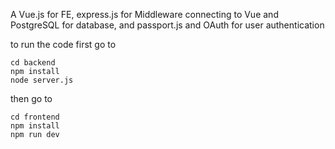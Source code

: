 A Vue.js for FE, express.js for Middleware connecting to Vue and PostgreSQL for database, and passport.js and OAuth for user authentication


to run the code first go to 

```
cd backend 
npm install
node server.js
```

then go to

```
cd frontend
npm install
npm run dev
```
